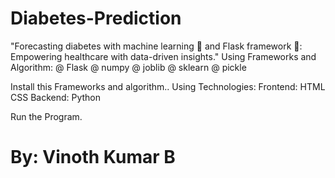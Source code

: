 # Diabetes-Prediction
"Forecasting diabetes with machine learning 🤖 and Flask framework 🌱: Empowering healthcare with data-driven insights."
Using Frameworks and Algorithm:
@ Flask
@ numpy
@ joblib
@ sklearn
@ pickle

Install this Frameworks and algorithm..
Using Technologies:
Frontend:
HTML
CSS
Backend:
Python

Run the Program.

# By: Vinoth Kumar B
